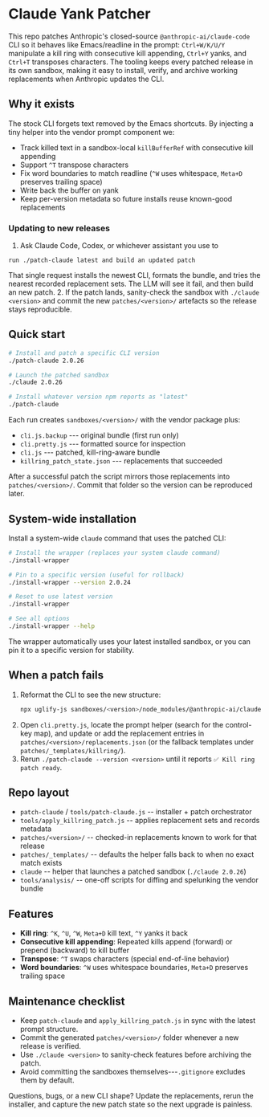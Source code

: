# Claude Yank Patcher

This repo patches Anthropic's closed-source `@anthropic-ai/claude-code` CLI so it behaves like Emacs/readline in the prompt: `Ctrl+W/K/U/Y` manipulate a kill ring with consecutive kill appending, `Ctrl+Y` yanks, and `Ctrl+T` transposes characters. The tooling keeps every patched release in its own sandbox, making it easy to install, verify, and archive working replacements when Anthropic updates the CLI.

## Why it exists

The stock CLI forgets text removed by the Emacs shortcuts. By injecting a tiny helper into the vendor prompt component we:
- Track killed text in a sandbox-local `killBufferRef` with consecutive kill appending
- Support `^T` transpose characters
- Fix word boundaries to match readline (`^W` uses whitespace, `Meta+D` preserves trailing space)
- Write back the buffer on yank
- Keep per-version metadata so future installs reuse known-good replacements

### Updating to new releases

1. Ask Claude Code, Codex, or whichever assistant you use to 
  ```
  run ./patch-claude latest and build an updated patch
  ```
  That single request installs the newest CLI, formats the bundle, and tries the nearest recorded replacement sets.  The LLM will see it fail, and then build an new patch.
2. If the patch lands, sanity-check the sandbox with `./claude <version>` and commit the new `patches/<version>/` artefacts so the release stays reproducible.



## Quick start

```bash
# Install and patch a specific CLI version
./patch-claude 2.0.26

# Launch the patched sandbox
./claude 2.0.26

# Install whatever version npm reports as "latest"
./patch-claude
```

Each run creates `sandboxes/<version>/` with the vendor package plus:
- `cli.js.backup` --- original bundle (first run only)
- `cli.pretty.js` --- formatted source for inspection
- `cli.js` --- patched, kill-ring-aware bundle
- `killring_patch_state.json` --- replacements that succeeded

After a successful patch the script mirrors those replacements into `patches/<version>/`. Commit that folder so the version can be reproduced later.

## System-wide installation

Install a system-wide `claude` command that uses the patched CLI:

```bash
# Install the wrapper (replaces your system claude command)
./install-wrapper

# Pin to a specific version (useful for rollback)
./install-wrapper --version 2.0.24

# Reset to use latest version
./install-wrapper

# See all options
./install-wrapper --help
```

The wrapper automatically uses your latest installed sandbox, or you can pin it to a specific version for stability.

## When a patch fails

1. Reformat the CLI to see the new structure:
   ```bash
   npx uglify-js sandboxes/<version>/node_modules/@anthropic-ai/claude-code/cli.js -b -o sandboxes/<version>/cli.pretty.js
   ```
2. Open `cli.pretty.js`, locate the prompt helper (search for the control-key map), and update or add the replacement entries in `patches/<version>/replacements.json` (or the fallback templates under `patches/_templates/killring/`).
3. Rerun `./patch-claude --version <version>` until it reports `✅ Kill ring patch ready`.

## Repo layout

- `patch-claude` / `tools/patch-claude.js` -- installer + patch orchestrator
- `tools/apply_killring_patch.js` -- applies replacement sets and records metadata
- `patches/<version>/` -- checked-in replacements known to work for that release
- `patches/_templates/` -- defaults the helper falls back to when no exact match exists
- `claude` -- helper that launches a patched sandbox (`./claude 2.0.26`)
- `tools/analysis/` -- one-off scripts for diffing and spelunking the vendor bundle

## Features

- **Kill ring**: `^K`, `^U`, `^W`, `Meta+D` kill text, `^Y` yanks it back
- **Consecutive kill appending**: Repeated kills append (forward) or prepend (backward) to kill buffer
- **Transpose**: `^T` swaps characters (special end-of-line behavior)
- **Word boundaries**: `^W` uses whitespace boundaries, `Meta+D` preserves trailing space

## Maintenance checklist

- Keep `patch-claude` and `apply_killring_patch.js` in sync with the latest prompt structure.
- Commit the generated `patches/<version>/` folder whenever a new release is verified.
- Use `./claude <version>` to sanity-check features before archiving the patch.
- Avoid committing the sandboxes themselves---`.gitignore` excludes them by default.

Questions, bugs, or a new CLI shape? Update the replacements, rerun the installer, and capture the new patch state so the next upgrade is painless.
